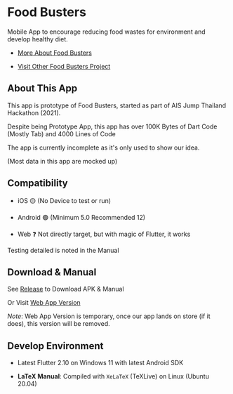 # Food Busters

Mobile App to encourage reducing food wastes for environment and develop healthy diet.

- [More About Food Busters](https://github.com/Food-Busters)

- [Visit Other Food Busters Project](https://food-busters.github.io/)

## About This App

This app is prototype of Food Busters, started as part of AIS Jump Thailand Hackathon (2021).

Despite being Prototype App, this app has over 100K Bytes of Dart Code (Mostly Tab)
and 4000 Lines of Code

The app is currently incomplete as it's only used to show our idea.

(Most data in this app are mocked up)

## Compatibility

- iOS 🟡 (No Device to test or run)

- Android 🟢 (Minimum 5.0 Recommended 12)

- Web ❓ Not directly target, but with magic of Flutter, it works

Testing detailed is noted in the Manual

## Download & Manual

See [Release](https://github.com/Food-Busters/food_busters/releases) to Download APK & Manual

Or Visit [Web App Version](https://food-busters-web.vercel.app/)

*Note*: Web App Version is temporary, once our app lands on store (if it does),
this version will be removed.

## Develop Environment

- Latest Flutter 2.10 on Windows 11 with latest Android SDK

- **LaTeX Manual**: Compiled with `XeLaTeX` (TeXLive) on Linux (Ubuntu 20.04)
